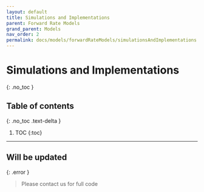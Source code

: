 ```yaml
---
layout: default
title: Simulations and Implementations
parent: Forward Rate Models
grand_parent: Models
nav_order: 2
permalink: docs/models/forwardRateModels/simulationsAndImplementations
---
```

# Simulations and Implementations
{: .no_toc }

## Table of contents
{: .no_toc .text-delta }

1. TOC
{:toc}

---

## Will be updated

{: .error }
> Please contact us for full code
